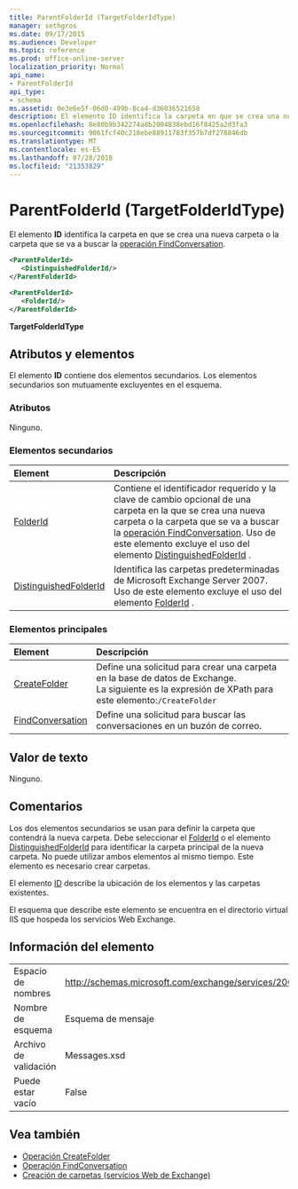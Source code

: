 ```yaml
---
title: ParentFolderId (TargetFolderIdType)
manager: sethgros
ms.date: 09/17/2015
ms.audience: Developer
ms.topic: reference
ms.prod: office-online-server
localization_priority: Normal
api_name:
- ParentFolderId
api_type:
- schema
ms.assetid: 0e3e6e5f-06d0-499b-8ca4-d36036521658
description: El elemento ID identifica la carpeta en que se crea una nueva carpeta o la carpeta que se va a buscar la operación FindConversation.
ms.openlocfilehash: 8e80b9b342274a8b2004838ebd16f8425a2d3fa3
ms.sourcegitcommit: 9061fcf40c218ebe88911783f357b7df278846db
ms.translationtype: MT
ms.contentlocale: es-ES
ms.lasthandoff: 07/28/2018
ms.locfileid: "21353829"
---
```

# <a name="parentfolderid-targetfolderidtype"></a>ParentFolderId (TargetFolderIdType)

El elemento **ID** identifica la carpeta en que se crea una nueva carpeta o la carpeta que se va a buscar la [operación FindConversation](findconversation-operation.md).
  
```xml
<ParentFolderId>
   <DistinguishedFolderId/>
</ParentFolderId>
```

```xml
<ParentFolderId>
   <FolderId/> 
</ParentFolderId>
```

**TargetFolderIdType**

## <a name="attributes-and-elements"></a>Atributos y elementos

El elemento **ID** contiene dos elementos secundarios. Los elementos secundarios son mutuamente excluyentes en el esquema. 
  
### <a name="attributes"></a>Atributos

Ninguno.
  
### <a name="child-elements"></a>Elementos secundarios

|**Element**|**Descripción**|
|:-----|:-----|
|[FolderId](folderid.md) <br/> |Contiene el identificador requerido y la clave de cambio opcional de una carpeta en la que se crea una nueva carpeta o la carpeta que se va a buscar la [operación FindConversation](findconversation-operation.md). Uso de este elemento excluye el uso del elemento [DistinguishedFolderId](distinguishedfolderid.md) .  <br/> |
|[DistinguishedFolderId](distinguishedfolderid.md) <br/> |Identifica las carpetas predeterminadas de Microsoft Exchange Server 2007. Uso de este elemento excluye el uso del elemento [FolderId](folderid.md) .  <br/> |
   
### <a name="parent-elements"></a>Elementos principales

|**Element**|**Descripción**|
|:-----|:-----|
|[CreateFolder](createfolder.md) <br/> |Define una solicitud para crear una carpeta en la base de datos de Exchange.  <br/> La siguiente es la expresión de XPath para este elemento:`/CreateFolder` <br/> |
|[FindConversation](findconversation.md) <br/> |Define una solicitud para buscar las conversaciones en un buzón de correo.  <br/> |
   
## <a name="text-value"></a>Valor de texto

Ninguno.
  
## <a name="remarks"></a>Comentarios

Los dos elementos secundarios se usan para definir la carpeta que contendrá la nueva carpeta. Debe seleccionar el [FolderId](folderid.md) o el elemento [DistinguishedFolderId](distinguishedfolderid.md) para identificar la carpeta principal de la nueva carpeta. No puede utilizar ambos elementos al mismo tiempo. Este elemento es necesario crear carpetas. 
  
El elemento [ID](parentfolderid.md) describe la ubicación de los elementos y las carpetas existentes. 
  
El esquema que describe este elemento se encuentra en el directorio virtual IIS que hospeda los servicios Web Exchange.
  
## <a name="element-information"></a>Información del elemento

|||
|:-----|:-----|
|Espacio de nombres  <br/> |http://schemas.microsoft.com/exchange/services/2006/messages  <br/> |
|Nombre de esquema  <br/> |Esquema de mensaje  <br/> |
|Archivo de validación  <br/> |Messages.xsd  <br/> |
|Puede estar vacío  <br/> |False  <br/> |
   
## <a name="see-also"></a>Vea también

- [Operación CreateFolder](createfolder-operation.md)
- [Operación FindConversation](findconversation-operation.md)
- [Creación de carpetas (servicios Web de Exchange)](http://msdn.microsoft.com/library/3b15b0ec-8691-45ed-9a24-a91ff732d6cf%28Office.15%29.aspx)

